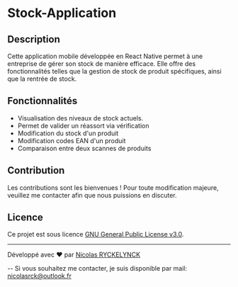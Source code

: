 # Stock-Application

## Description
Cette application mobile développée en React Native permet à une entreprise de gérer son stock de manière efficace.
Elle offre des fonctionnalités telles que la gestion de stock de produit spécifiques, ainsi que la rentrée de stock.

## Fonctionnalités

- Visualisation des niveaux de stock actuels.
- Permet de valider un réassort via vérification
- Modification du stock d'un produit
- Modification codes EAN d'un produit
- Comparaison entre deux scannes de produits

## Contribution

Les contributions sont les bienvenues ! Pour toute modification majeure, veuillez me contacter afin que nous puissions en discuter.

## Licence

Ce projet est sous licence [GNU General Public License v3.0](LICENSE).

---
Développé avec ❤️ par [Nicolas RYCKELYNCK](https://github.com/nicolasryckelynck)

-- 
Si vous souhaitez me contacter, je suis disponible par mail: nicolasrck@outlook.fr
